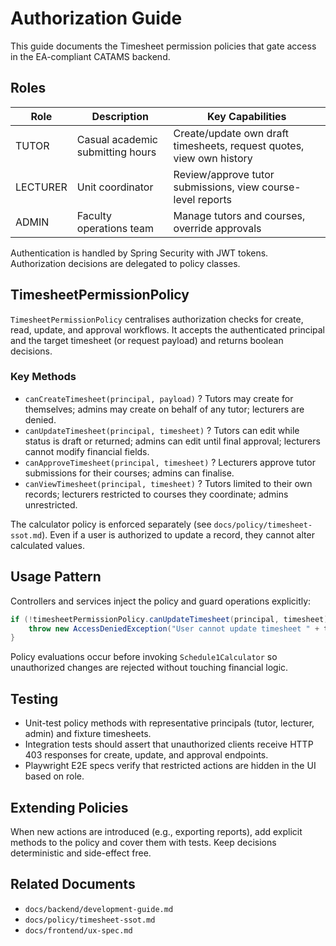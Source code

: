 # Authorization Guide

This guide documents the Timesheet permission policies that gate access in the EA-compliant CATAMS backend.

## Roles

| Role | Description | Key Capabilities |
|------|-------------|------------------|
| TUTOR | Casual academic submitting hours | Create/update own draft timesheets, request quotes, view own history |
| LECTURER | Unit coordinator | Review/approve tutor submissions, view course-level reports |
| ADMIN | Faculty operations team | Manage tutors and courses, override approvals |

Authentication is handled by Spring Security with JWT tokens. Authorization decisions are delegated to policy classes.

## TimesheetPermissionPolicy

`TimesheetPermissionPolicy` centralises authorization checks for create, read, update, and approval workflows. It accepts the authenticated principal and the target timesheet (or request payload) and returns boolean decisions.

### Key Methods
- `canCreateTimesheet(principal, payload)` ? Tutors may create for themselves; admins may create on behalf of any tutor; lecturers are denied.
- `canUpdateTimesheet(principal, timesheet)` ? Tutors can edit while status is draft or returned; admins can edit until final approval; lecturers cannot modify financial fields.
- `canApproveTimesheet(principal, timesheet)` ? Lecturers approve tutor submissions for their courses; admins can finalise.
- `canViewTimesheet(principal, timesheet)` ? Tutors limited to their own records; lecturers restricted to courses they coordinate; admins unrestricted.

The calculator policy is enforced separately (see `docs/policy/timesheet-ssot.md`). Even if a user is authorized to update a record, they cannot alter calculated values.

## Usage Pattern

Controllers and services inject the policy and guard operations explicitly:

```java
if (!timesheetPermissionPolicy.canUpdateTimesheet(principal, timesheet)) {
    throw new AccessDeniedException("User cannot update timesheet " + timesheet.getId());
}
```

Policy evaluations occur before invoking `Schedule1Calculator` so unauthorized changes are rejected without touching financial logic.

## Testing

- Unit-test policy methods with representative principals (tutor, lecturer, admin) and fixture timesheets.
- Integration tests should assert that unauthorized clients receive HTTP 403 responses for create, update, and approval endpoints.
- Playwright E2E specs verify that restricted actions are hidden in the UI based on role.

## Extending Policies

When new actions are introduced (e.g., exporting reports), add explicit methods to the policy and cover them with tests. Keep decisions deterministic and side-effect free.

## Related Documents

- `docs/backend/development-guide.md`
- `docs/policy/timesheet-ssot.md`
- `docs/frontend/ux-spec.md`
